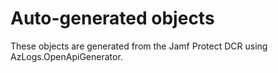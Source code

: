 # Auto-generated objects

These objects are generated from the Jamf Protect DCR using AzLogs.OpenApiGenerator.